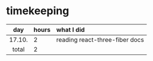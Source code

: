 # timekeeping

|  day   | hours | what I did                     |
| :----: | :---- | :----------------------------- |
| 17.10. | 2     | reading react-three-fiber docs |
| total  | 2     |                                |
